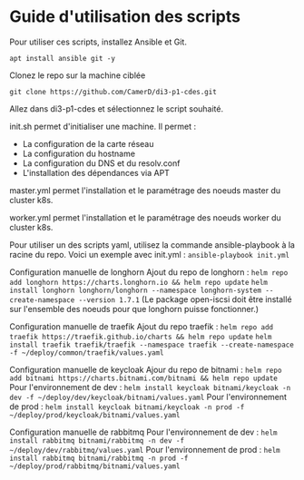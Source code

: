 # Guide d'utilisation des scripts
Pour utiliser ces scripts, installez Ansible et Git.

`apt install ansible git -y`

Clonez le repo sur la machine ciblée

`git clone https://github.com/CamerD/di3-p1-cdes.git`

Allez dans di3-p1-cdes et sélectionnez le script souhaité.

init.sh permet d'initialiser une machine.
Il permet :
  - La configuration de la carte réseau
  - La configuration du hostname
  - La configuration du DNS et du resolv.conf
  - L'installation des dépendances via APT

master.yml permet l'installation et le paramétrage des noeuds master du cluster k8s.

worker.yml permet l'installation et le paramétrage des noeuds worker du cluster k8s.

Pour utiliser un des scripts yaml, utilisez la commande ansible-playbook à la racine du repo. Voici un exemple avec init.yml :
`ansible-playbook init.yml`

Configuration manuelle de longhorn
Ajout du repo de longhorn :
`helm repo add longhorn https://charts.longhorn.io && helm repo update`
`helm install longhorn longhorn/longhorn --namespace longhorn-system --create-namespace --version 1.7.1`
(Le package open-iscsi doit être installé sur l'ensemble des noeuds pour que longhorn puisse fonctionner.)

Configuration manuelle de traefik
Ajout du repo traefik : 
`helm repo add traefik https://traefik.github.io/charts && helm repo update`
`helm install traefik traefik/traefik --namespace traefik --create-namespace -f ~/deploy/common/traefik/values.yaml`

Configuration manuelle de keycloak
Ajour du repo de bitnami :
`helm repo add bitnami https://charts.bitnami.com/bitnami && helm repo update`
Pour l'environnement de dev :
`helm install keycloak bitnami/keycloak -n dev -f ~/deploy/dev/keycloak/bitnami/values.yaml`
Pour l'environnement de prod :
`helm install keycloak bitnami/keycloak -n prod -f ~/deploy/prod/keycloak/bitnami/values.yaml`

Configuration manuelle de rabbitmq
Pour l'environnement de dev :
`helm install rabbitmq bitnami/rabbitmq -n dev -f ~/deploy/dev/rabbitmq/values.yaml`
Pour l'environnement de prod :
`helm install rabbitmq bitnami/rabbitmq -n prod -f ~/deploy/prod/rabbitmq/bitnami/values.yaml`
